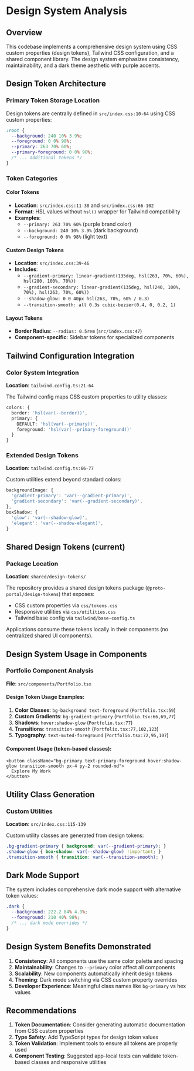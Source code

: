 # Design System Analysis

## Overview

This codebase implements a comprehensive design system using CSS custom properties (design tokens), Tailwind CSS configuration, and a shared component library. The design system emphasizes consistency, maintainability, and a dark theme aesthetic with purple accents.

## Design Token Architecture

### Primary Token Storage Location

Design tokens are centrally defined in `src/index.css:10-64` using CSS custom properties:

```css
:root {
  --background: 240 10% 3.9%;
  --foreground: 0 0% 98%;
  --primary: 263 70% 60%;
  --primary-foreground: 0 0% 98%;
  /* ... additional tokens */
}
```

### Token Categories

#### Color Tokens
- **Location**: `src/index.css:11-38` and `src/index.css:66-102`
- **Format**: HSL values without `hsl()` wrapper for Tailwind compatibility
- **Examples**:
  - `--primary: 263 70% 60%` (purple brand color)
  - `--background: 240 10% 3.9%` (dark background)
  - `--foreground: 0 0% 98%` (light text)

#### Custom Design Tokens
- **Location**: `src/index.css:39-46`
- **Includes**:
  - `--gradient-primary: linear-gradient(135deg, hsl(263, 70%, 60%), hsl(280, 100%, 70%))`
  - `--gradient-secondary: linear-gradient(135deg, hsl(240, 100%, 70%), hsl(263, 70%, 60%))`
  - `--shadow-glow: 0 0 40px hsl(263, 70%, 60% / 0.3)`
  - `--transition-smooth: all 0.3s cubic-bezier(0.4, 0, 0.2, 1)`

#### Layout Tokens
- **Border Radius**: `--radius: 0.5rem` (`src/index.css:47`)
- **Component-specific**: Sidebar tokens for specialized components

## Tailwind Configuration Integration

### Color System Integration
**Location**: `tailwind.config.ts:21-64`

The Tailwind config maps CSS custom properties to utility classes:

```typescript
colors: {
  border: 'hsl(var(--border))',
  primary: {
    DEFAULT: 'hsl(var(--primary))',
    foreground: 'hsl(var(--primary-foreground))'
  }
}
```

### Extended Design Tokens
**Location**: `tailwind.config.ts:66-77`

Custom utilities extend beyond standard colors:

```typescript
backgroundImage: {
  'gradient-primary': 'var(--gradient-primary)',
  'gradient-secondary': 'var(--gradient-secondary)',
},
boxShadow: {
  'glow': 'var(--shadow-glow)',
  'elegant': 'var(--shadow-elegant)',
}
```

## Shared Design Tokens (current)

### Package Location
**Location**: `shared/design-tokens/`

The repository provides a shared design tokens package (`@proto-portal/design-tokens`) that exposes:
- CSS custom properties via `css/tokens.css`
- Responsive utilities via `css/utilities.css`
- Tailwind base config via `tailwind/base-config.ts`

Applications consume these tokens locally in their components (no centralized shared UI components).

## Design System Usage in Components

### Portfolio Component Analysis
**File**: `src/components/Portfolio.tsx`

#### Design Token Usage Examples:

1. **Color Classes**: `bg-background text-foreground` (`Portfolio.tsx:59`)
2. **Custom Gradients**: `bg-gradient-primary` (`Portfolio.tsx:66,69,77`)
3. **Shadows**: `hover:shadow-glow` (`Portfolio.tsx:77`)
4. **Transitions**: `transition-smooth` (`Portfolio.tsx:77,102,123`)
5. **Typography**: `text-muted-foreground` (`Portfolio.tsx:72,95,107`)

#### Component Usage (token-based classes):
```tsx
<button className="bg-primary text-primary-foreground hover:shadow-glow transition-smooth px-4 py-2 rounded-md">
  Explore My Work
</button>
```

## Utility Class Generation

### Custom Utilities
**Location**: `src/index.css:115-139`

Custom utility classes are generated from design tokens:

```css
.bg-gradient-primary { background: var(--gradient-primary); }
.shadow-glow { box-shadow: var(--shadow-glow) !important; }
.transition-smooth { transition: var(--transition-smooth); }
```

## Dark Mode Support

The system includes comprehensive dark mode support with alternative token values:

```css
.dark {
  --background: 222.2 84% 4.9%;
  --foreground: 210 40% 98%;
  /* ... dark mode overrides */
}
```

## Design System Benefits Demonstrated

1. **Consistency**: All components use the same color palette and spacing
2. **Maintainability**: Changes to `--primary` color affect all components
3. **Scalability**: New components automatically inherit design tokens
4. **Theming**: Dark mode switching via CSS custom property overrides
5. **Developer Experience**: Meaningful class names like `bg-primary` vs hex values

## Recommendations

1. **Token Documentation**: Consider generating automatic documentation from CSS custom properties
2. **Type Safety**: Add TypeScript types for design token values
3. **Token Validation**: Implement tools to ensure all tokens are properly used
4. **Component Testing**: Suggested app-local tests can validate token-based classes and responsive utilities